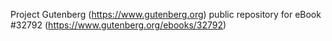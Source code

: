 Project Gutenberg (https://www.gutenberg.org) public repository for eBook #32792 (https://www.gutenberg.org/ebooks/32792)
